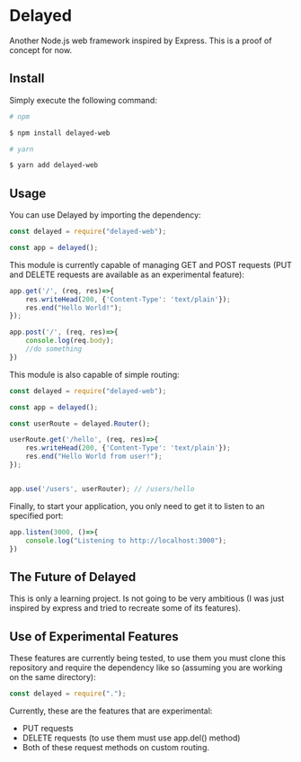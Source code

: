 # Delayed

Another Node.js web framework inspired by Express. This is a proof of concept for now.

## Install

Simply execute the following command: 

```bash
# npm

$ npm install delayed-web

# yarn

$ yarn add delayed-web
```

## Usage

You can use Delayed by importing the dependency:

```js
const delayed = require("delayed-web");

const app = delayed();
```

This module is currently capable of managing GET and POST requests (PUT and DELETE requests are available as an experimental feature):

```js
app.get('/', (req, res)=>{
    res.writeHead(200, {'Content-Type': 'text/plain'});
    res.end("Hello World!");
});

app.post('/', (req, res)=>{
    console.log(req.body);
    //do something
})
```
This module is also capable of simple routing:

```js
const delayed = require("delayed-web");

const app = delayed();

const userRoute = delayed.Router();

userRoute.get('/hello', (req, res)=>{
    res.writeHead(200, {'Content-Type': 'text/plain'});
    res.end("Hello World from user!");
});


app.use('/users', userRouter); // /users/hello

```

Finally, to start your application, you only need to get it to listen to an specified port:

```js
app.listen(3000, ()=>{
    console.log("Listening to http://localhost:3000");
})
```

## The Future of Delayed

This is only a learning project. Is not going to be very ambitious (I was just inspired by express and tried to recreate some of its features).

## Use of Experimental Features

These features are currently being tested, to use them you must clone this repository and require the dependency like so (assuming you are working on the same directory):

```js
const delayed = require(".");
```

Currently, these are the features that are experimental:

- PUT requests
- DELETE requests (to use them must use app.del() method)
- Both of these request methods on custom routing.